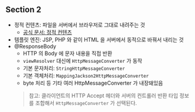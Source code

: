 ## Section 2

- 정적 컨텐츠: 파일을 서버에서 브라우저로 그대로 내려주는 것
  - [공식 문서: 정적 컨텐츠](https://docs.spring.io/spring-boot/reference/web/reactive.html#web.reactive.webflux.static-content)
- 템플릿 엔진: JSP, PHP 와 같이 HTML 을 서버에서 동적으로 바꿔서 내리는 것
- @ResponseBody
  - HTTP 의 Body 에 문자 내용을 직접 반환
  - `viewResolver` 대신에 `HttpMessageConverter` 가 동작
  - 기본 문자처리: `StringHttpMessageConverter`
  - 기본 객체처리: `MappingJackson2HttpMessageConverter`
  - byte 처리 등 기타 여러 HttpMessageConverter 가 내장돼있음
  > 참고: 클라이언트의 HTTP Accept 헤더와 서버의 컨트롤러 반환 타입 정보를 조합해서 `HttpMessageConverter` 가 선택된다.